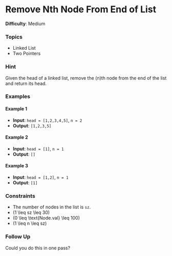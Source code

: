 # Remove Nth Node From End of List

**Difficulty**: Medium

### Topics

- Linked List
- Two Pointers

### Hint

Given the head of a linked list, remove the \(n\)th node from the end of the list and return its head.

### Examples

#### Example 1

- **Input**: `head = [1,2,3,4,5]`, `n = 2`
- **Output**: `[1,2,3,5]`

#### Example 2

- **Input**: `head = [1]`, `n = 1`
- **Output**: `[]`

#### Example 3

- **Input**: `head = [1,2]`, `n = 1`
- **Output**: `[1]`

### Constraints

- The number of nodes in the list is `sz`.
- \(1 \leq sz \leq 30\)
- \(0 \leq \text{Node.val} \leq 100\)
- \(1 \leq n \leq sz\)

### Follow Up

Could you do this in one pass?
